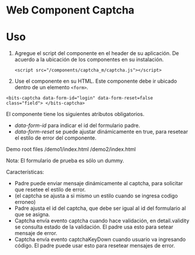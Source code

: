 Web Component Captcha
===

Uso
==
1. Agregue el script del componente en el header de su aplicación. De acuerdo a la ubicación de los componentes en su instalación.

    `<script src="/components/captcha_m/captcha.js"></script>`


2. Use el componente en su HTML. Este componente debe ir ubicado dentro de un elemento `<form>`.

  `<bits-captcha data-form-id="login" data-form-reset=false class="field">
  </bits-captcha>`


El componente tiene los siguientes atributos obligatorios.
- *data-form-id* para indicar el id del formulario padre.
- *data-form-reset* se puede ajustar dinámicamente en true, para resetear el estilo de error del componente.

Demo root files
 /demo1/index.html
 /demo2/index.html

 Nota: El formulario de prueba es sólo un dummy.

Características:

-	Padre puede enviar mensaje dinámicamente al captcha, para solicitar que resetee el estilo de error.
-  (el captcha se ajusta a si mismo un estilo cuando se ingresa codigo erroneo)
-	Padre ajusta el id del captcha, que debe ser igual al id del formulario al que se asigna.
-	Captcha envía evento captcha cuando hace validación, en detail.validity se consulta estado de la validación. El padre usa esto para setear mensaje de error.
-	Captcha envía evento captchaKeyDown cuando usuario va ingresando código. El padre puede usar esto para resetear mensajes de error.
